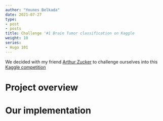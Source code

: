 ```yaml
---
author: "Younes Belkada"
date: 2021-07-27
type:
- post 
- posts
title: Challenge '#1 Brain Tumor classification on Kaggle
weight: 10
series:
- Hugo 101
---
```


We decided with my friend [Arthur Zucker](https://arthurzucker.github.io/) to challenge ourselves into this [Kaggle competition](https://www.kaggle.com/c/rsna-miccai-brain-tumor-radiogenomic-classification/overview)

# Project overview

# Our implementation